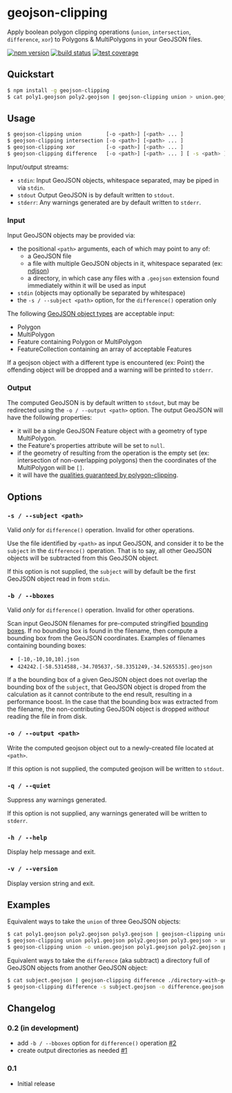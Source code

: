 # geojson-clipping

Apply boolean polygon clipping operations (`union`, `intersection`, `difference`, `xor`) to Polygons & MultiPolygons in your GeoJSON files.

[![npm version](https://img.shields.io/npm/v/geojson-clipping.svg)](https://www.npmjs.com/package/geojson-clipping)
[![build status](https://img.shields.io/travis/mfogel/geojson-clipping.svg)](https://travis-ci.org/mfogel/geojson-clipping)
[![test coverage](https://img.shields.io/coveralls/mfogel/geojson-clipping/master.svg)](https://coveralls.io/r/mfogel/geojson-clipping)

## Quickstart

```sh
$ npm install -g geojson-clipping
$ cat poly1.geojson poly2.geojson | geojson-clipping union > union.geojson
```

## Usage

```sh
$ geojson-clipping union        [-o <path>] [<path> ... ]
$ geojson-clipping intersection [-o <path>] [<path> ... ]
$ geojson-clipping xor          [-o <path>] [<path> ... ]
$ geojson-clipping difference   [-o <path>] [<path> ... ] [ -s <path> ]
```

Input/output streams:

 * `stdin`: Input GeoJSON objects, whitespace separated, may be piped in via `stdin`.
 * `stdout` Output GeoJSON is by default written to `stdout`.
 * `stderr`: Any warnings generated are by default written to `stderr`.

### Input

Input GeoJSON objects may be provided via:

 * the positional `<path>` arguments, each of which may point to any of:
   * a GeoJSON file
   * a file with multiple GeoJSON objects in it, whitespace separated (ex: [ndjson](http://ndjson.org/))
   * a directory, in which case any files with a `.geojson` extension found immediately within it will be used as input
 * `stdin` (objects may optionally be separated by whitespace)
 * the `-s / --subject <path>` option, for the `difference()` operation only

The following [GeoJSON object types](https://tools.ietf.org/html/rfc7946#section-3) are acceptable input:

 * Polygon
 * MultiPolygon
 * Feature containing Polygon or MultiPolygon
 * FeatureCollection containing an array of acceptable Features

If a geojson object with a different type is encountered (ex: Point) the offending object will be dropped and a warning will be printed to `stderr`.

### Output

The computed GeoJSON is by default written to `stdout`, but may be redirected using the `-o / --output <path>` option. The output GeoJSON will have the following properties:

 * it will be a single GeoJSON Feature object with a geometry of type MultiPolygon.
 * the Feature's properties attribute will be set to `null`.
 * if the geometry of resulting from the operation is the empty set (ex: intersection of non-overlapping polygons) then the coordinates of the MultiPolygon will be `[]`.
 * it will have the [qualities guaranteed by polygon-clipping](https://github.com/mfogel/polygon-clipping#output).

## Options

### `-s / --subject <path>`

Valid *only* for `difference()` operation. Invalid for other operations.

Use the file identified by `<path>` as input GeoJSON, and consider it to be the `subject` in the `difference()` operation. That is to say, all other GeoJSON objects will be subtracted from this GeoJSON object.

If this option is not supplied, the `subject` will by default be the first GeoJSON object read in from `stdin`.

### `-b / --bboxes`

Valid *only* for `difference()` operation. Invalid for other operations.

Scan input GeoJSON filenames for pre-computed stringified [bounding boxes](https://tools.ietf.org/html/rfc7946#section-5). If no bounding box is found in the filename, then compute a bounding box from the GeoJSON coordinates. Examples of filenames containing bounding boxes:

* `[-10,-10,10,10].json`
* `424242.[-58.5314588,-34.705637,-58.3351249,-34.5265535].geojson`

If a the bounding box of a given GeoJSON object does not overlap the bounding box of the `subject`, that GeoJSON object is droped from the calculation as it cannot contribute to the end result, resulting in a performance boost. In the case that the bounding box was extracted from the filename, the non-contributing GeoJSON object is dropped *without* reading the file in from disk.

### `-o / --output <path>`

Write the computed geojson object out to a newly-created file located at `<path>`.

If this option is not supplied, the computed geojson will be written to `stdout`.

### `-q / --quiet`

Suppress any warnings generated.

If this option is not supplied, any warnings generated will be written to `stderr`.

### `-h / --help`

Display help message and exit.

### `-v / --version`

Display version string and exit.

## Examples

Equivalent ways to take the `union` of three GeoJSON objects:

```sh
$ cat poly1.geojson poly2.geojson poly3.geojson | geojson-clipping union > union.geojson
$ geojson-clipping union poly1.geojson poly2.geojson poly3.geojson > union.geojson
$ geojson-clipping union -o union.geojson poly1.geojson poly2.geojson poly3.geojson
```

Equivalent ways to take the `difference` (aka subtract) a directory full of GeoJSON objects from another GeoJSON object:

```sh
$ cat subject.geojson | geojson-clipping difference ./directory-with-geojson-files > difference.geojson
$ geojson-clipping difference -s subject.geojson -o difference.geojson ./directory-with-geojson-files
```

## Changelog

### 0.2 (in development)

* add `-b / --bboxes` option for `difference()` operation [#2](https://github.com/mfogel/geojson-clipping/issues/2)
* create output directories as needed [#1](https://github.com/mfogel/geojson-clipping/issues/1)

### 0.1

* Initial release
